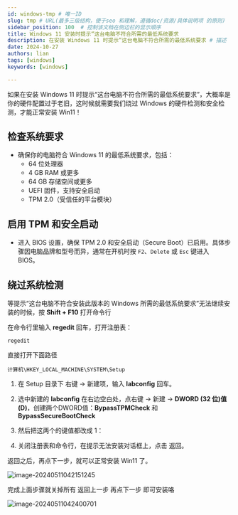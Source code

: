 ```yaml
---
id: windows-tmp # 唯一ID
slug: tmp # URL(最多三级结构，便于seo 和理解，遵循doc/资源/具体说明项 的原则)
sidebar_position: 100  # 控制该文档在侧边栏的显示顺序
title: Windows 11 安装时提示“这台电脑不符合所需的最低系统要求
description: 在安装 Windows 11 时提示“这台电脑不符合所需的最低系统要求 # 描述
date: 2024-10-27
authors: lian
tags: [windows]
keywords: [windows]

---
```


如果在安装 Windows 11 时提示“这台电脑不符合所需的最低系统要求”，大概率是你的硬件配置过于老旧，这时候就需要我们绕过 Windows 的硬件检测和安全检测，才能正常安装 Win11！

## 检查系统要求
   - 确保你的电脑符合 Windows 11 的最低系统要求，包括：
     - 64 位处理器
     - 4 GB RAM 或更多
     - 64 GB 存储空间或更多
     - UEFI 固件，支持安全启动
     - TPM 2.0（受信任的平台模块）

## 启用 TPM 和安全启动
   - 进入 BIOS 设置，确保 TPM 2.0 和安全启动（Secure Boot）已启用。具体步骤因电脑品牌和型号而异，通常在开机时按 `F2`、`Delete` 或 `Esc` 键进入 BIOS。



## 绕过系统检测

等提示“这台电脑不符合安装此版本的 Windows 所需的最低系统要求”无法继续安装的时候，按 **Shift + F10** 打开命令行

在命令行里输入 **regedit** 回车，打开注册表：

```
regedit
```
直接打开下面路径
```
计算机\HKEY_LOCAL_MACHINE\SYSTEM\Setup
```

1. 在 Setup 目录下 右键 → 新建项，输入 **labconfig** 回车。

2. 选中新建的 **labconfig** 在右边空白处，点右键 → 新建 → **DWORD (32 位)值(D)**，创建两个DWORD值：**BypassTPMCheck** 和 **BypassSecureBootCheck**

3. 然后把这两个的键值都改成 1：

4. 关闭注册表和命令行，在提示无法安装对话框上，点击 返回。

返回之后，再点下一步，就可以正常安装 Win11 了。

![image-20240511042151245](https://i.darklotus.cn/images/2024/05/11/image-20240511042151245.png)

完成上面步骤就关掉所有 返回上一步 再点下一步 即可安装咯

![image-20240511042400701](https://i.darklotus.cn/images/2024/05/11/image-20240511042400701.png)

